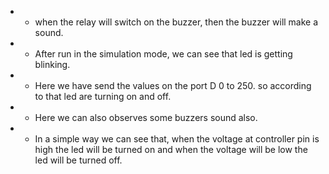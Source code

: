 +  * when the relay will switch on the buzzer, then the buzzer will make a sound.
+  * After run in the simulation mode, we can see that led is getting blinking.
+  * Here we have send the values on the port D   0 to 250. so according to that led are turning on and off.
+  * Here we can also observes some buzzers sound also.
+  * In a simple way we can see that, when the voltage at controller pin is high the led will be turned on and when the voltage will be low the led will be turned off.


